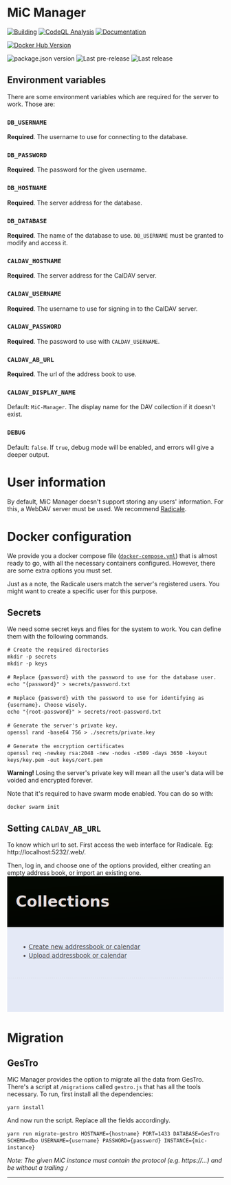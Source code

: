 # MiC Manager

[![Building][build-badge]][build-url]
[![CodeQL Analysis][codeql-badge-url]][codeql-url]
[![Documentation][docs-badge-url]][docs-url]

[![Docker Hub Version][docker-badge-url]][docker-hub-url]

![package.json version][package-version-badge]
![Last pre-release][prerelease-badge]
![Last release][release-badge]

## Environment variables

There are some environment variables which are required for the server to work. Those are:

### `DB_USERNAME`

**Required**. The username to use for connecting to the database.

### `DB_PASSWORD`

**Required**. The password for the given username.

### `DB_HOSTNAME`

**Required**. The server address for the database.

### `DB_DATABASE`

**Required**. The name of the database to use. `DB_USERNAME` must be granted to modify and access it.

### `CALDAV_HOSTNAME`

**Required**. The server address for the CalDAV server.

### `CALDAV_USERNAME`

**Required**. The username to use for signing in to the CalDAV server.

### `CALDAV_PASSWORD`

**Required**. The password to use with `CALDAV_USERNAME`.

### `CALDAV_AB_URL`

**Required**. The url of the address book to use.

### `CALDAV_DISPLAY_NAME`

Default: `MiC-Manager`. The display name for the DAV collection if it doesn't exist.

### `DEBUG`

Default: `false`. If `true`, debug mode will be enabled, and errors will give a deeper output.

# User information

By default, MiC Manager doesn't support storing any users' information. For this, a WebDAV server must be used.
We recommend [Radicale](https://radicale.org).

# Docker configuration

We provide you a docker compose file ([`docker-compose.yml`](./docker-compose.yml)) that is almost ready to go, with all
the necessary containers configured. However, there are some extra options you must set.

Just as a note, the Radicale users match the server's registered users. You might want to create a specific user for
this purpose.

## Secrets

We need some secret keys and files for the system to work. You can define them with the following commands.

```shell
# Create the required directories
mkdir -p secrets
mkdir -p keys

# Replace {password} with the password to use for the database user.
echo "{password}" > secrets/password.txt

# Replace {password} with the password to use for identifying as {username}. Choose wisely.
echo "{root-password}" > secrets/root-password.txt

# Generate the server's private key.
openssl rand -base64 756 > ./secrets/private.key

# Generate the encryption certificates
openssl req -newkey rsa:2048 -new -nodes -x509 -days 3650 -keyout keys/key.pem -out keys/cert.pem
```

**Warning!** Losing the server's private key will mean all the user's data will be voided and encrypted forever.

Note that it's required to have swarm mode enabled. You can do so with:

```shell
docker swarm init
```

## Setting `CALDAV_AB_URL`

To know which url to set. First access the web interface for Radicale. Eg: http://localhost:5232/.web/.

Then, log in, and choose one of the options provided, either creating an empty address book, or import an existing one.
![Creation options](./docs/RadicaleCreation.png)

# Migration
## GesTro
MiC Manager provides the option to migrate all the data from GesTro. There's a script at `/migrations` called
`gestro.js` that has all the tools necessary. To run, first install all the dependencies:

```shell
yarn install
```

And now run the script. Replace all the fields accordingly.

```shell
yarn run migrate-gestro HOSTNAME={hostname} PORT=1433 DATABASE=GesTro SCHEMA=dbo USERNAME={username} PASSWORD={password} INSTANCE={mic-instance}
```

*Note: The given MiC instance must contain the protocol (e.g. https://...) and be without a trailing `/`*

---

[codeql-badge-url]: https://img.shields.io/github/workflow/status/ArnyminerZ/MiC-Manager/CodeQL?label=CodeQL&style=for-the-badge&logo=github

[codeql-url]:https://github.com/ArnyminerZ/MiC-Manager/security/code-scanning

[docker-badge-url]: https://img.shields.io/docker/v/arnyminerz/mic_manager?style=for-the-badge&logo=docker

[docker-hub-url]: https://hub.docker.com/repository/docker/arnyminerz/mic_manager

[package-version-badge]: https://img.shields.io/github/package-json/v/ArnyminerZ/MiC-Manager?label=Dev%20Version&logo=github&style=for-the-badge

[prerelease-badge]: https://img.shields.io/github/v/release/ArnyminerZ/MiC-Manager?include_prereleases&label=Last%20Pre-Release&logo=github&style=for-the-badge

[release-badge]: https://img.shields.io/github/v/release/ArnyminerZ/MiC-Manager?label=Last%20Release&logo=github&style=for-the-badge

[releases-url]: https://github.com/ArnyminerZ/MiC-Manager/releases

[build-badge]: https://img.shields.io/github/workflow/status/ArnyminerZ/MiC-Manager/docker-ci?style=for-the-badge

[build-url]: https://github.com/ArnyminerZ/MiC-Manager/actions/workflows/docker-ci.yml

[docs-url]: http://arnaumora.me/MiC-Manager/

[docs-badge-url]: https://img.shields.io/github/workflow/status/Arnyminerz/MiC-Manager/Deploy%20static%20content%20to%20Pages?label=Documentation&style=for-the-badge&logo=swagger

